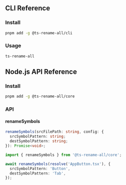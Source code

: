 ## CLI Reference

### Install

```sh
pnpm add -g @ts-rename-all/cli
```

### Usage

```sh
ts-rename-all
```

## Node.js API Reference

### Install

```sh
pnpm add -g @ts-rename-all/core
```

### API

#### renameSymbols

```ts
renameSymbols(srcFilePath: string, config: {
  srcSymbolPattern: string;
  destSymbolPattern: string;
}): Promise<void>;
```

```ts
import { renameSymbols } from '@ts-rename-all/core';

await renameSymbols(resolve('AppButton.tsx'), {
  srcSymbolPattern: 'Button',
  destSymbolPattern: 'Tab',
});
```
